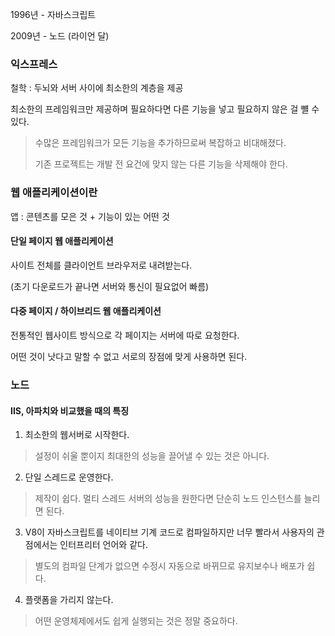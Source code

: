 1996년 - 자바스크립트

2009년 - 노드 (라이언 달)

### 익스프레스
철학 : 두뇌와 서버 사이에 최소한의 계층을 제공

최소한의 프레임워크만 제공하며 필요하다면 다른 기능을 넣고 필요하지 않은 걸 뺼 수 있다.

> 수많은 프레임워크가 모든 기능을 추가하므로써 복잡하고 비대해졌다.
> 
> 기존 프로젝트는 개발 전 요건에 맞지 않는 다른 기능을 삭제해야 한다.

### 웹 애플리케이션이란
앱 : 콘텐츠를 모은 것 + 기능이 있는 어떤 것

#### 단일 페이지 웹 애플리케이션
사이트 전체를 클라이언트 브라우저로 내려받는다.

(초기 다운로드가 끝나면 서버와 통신이 필요없어 빠름)

#### 다중 페이지 / 하이브리드 웹 애플리케이션
전통적인 웹사이트 방식으로 각 페이지는 서버에 따로 요청한다.

어떤 것이 낫다고 말할 수 없고 서로의 장점에 맞게 사용하면 된다.

### 노드
#### IIS, 아파치와 비교했을 때의 특징

1. 최소한의 웹서버로 시작한다.
> 설정이 쉬울 뿐이지 최대한의 성능을 끌어낼 수 있는 것은 아니다.

2. 단일 스레드로 운영한다.
> 제작이 쉽다. 멀티 스레드 서버의 성능을 원한다면 단순히 노드 인스턴스를 늘리면 된다.

3. V8이 자바스크립트를 네이티브 기계 코드로 컴파일하지만 너무 빨라서 사용자의 관점에서는 인터프리터 언어와 같다.
> 별도의 컴파일 단계가 없으면 수정시 자동으로 바뀌므로 유지보수나 배포가 쉽다.

4. 플랫폼을 가리지 않는다.
> 어떤 운영체제에서도 쉽게 실행되는 것은 정말 중요하다.